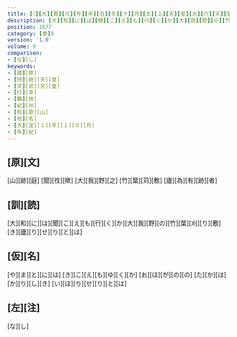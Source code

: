 ```yaml
---
title: [（][大][寳][元][年][辛][丑][冬][十][月][太][上][天][皇][大][行][天][皇][幸][紀][伊][國][時][歌][十][三][首][）]
description: [大][和][に][は][聞][こ][え][も][行][く][か][大][我][野][の][竹][葉][刈][り][敷][き][廬][り][せ][り][と][は]
position: 1677
category: [巻]9
version: '1.0'
volume: 9
comparison:
- [な][し]
keywords:
- [雑][歌]
- [持][統][天][皇]
- [文][武][天][皇]
- [行][幸]
- [羈][旅]
- [紀][州]
- [和][歌][山]
- [地][名]
- [大][宝][１][年][１][０][月]
- [年][紀]
---
```


## [原][文]

[山][跡][庭] [聞][徃][歟] [大][我][野][之] [竹][葉][苅][敷] [廬][為][有][跡][者]

## [訓][読]

[大][和][に][は][聞][こ][え][も][行][く][か][大][我][野][の][竹][葉][刈][り][敷][き][廬][り][せ][り][と][は]

## [仮][名]

[や][ま][と][に][は] [き][こ][え][も][ゆ][く][か] [お][ほ][が][の][の] [た][か][は][か][り][し][き] [い][ほ][り][せ][り][と][は]

## [左][注]

[な][し]
